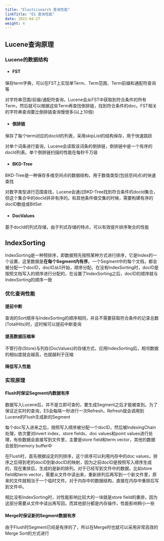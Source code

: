 ```yaml
---
title: "Elasticsearch 查询性能"
linkTitle: "ES 查询性能"
date: 2022-04-27
weight: 4
---
```


## Lucene查询原理

### Lucene的数据结构

- #### FST
保存term字典，可以在FST上实现单Term、Term范围、Term前缀和通配符查询等

对字符串范围/前缀/通配符查询，Lucene会从FST中获取到符合条件的所有Term，然后就可以根据这些Term再查找倒排链，找到符合条件的doc。FST相关的字符串查询要比倒排链查询慢很多(以上10倍)

- #### 倒排链
保存了每个term对应的docId的列表，采用skipList的结构保存，用于快速跳跃

对单个词条进行查询，Lucene会读取该词条的倒排链，倒排链中是一个有序的docId列表。单个倒排链扫描的性能在每秒千万级

- #### BKD-Tree
BKD-Tree是一种保存多维空间点的数据结构，用于数值类型(包括空间点)的快速查找

对数字类型进行范围查找，Lucene会通过BKD-Tree找到符合条件的docId集合，但这个集合中的docId并非有序的。和其他条件做交集的时候，需要构建有序的docID数组或BitSet

- #### DocValues
基于docId的列式存储，由于列式存储的特点，可以有效提升排序聚合的性能


## IndexSorting

IndexSorting是一种预排序，即数据预先按照某种方式进行排序，它是Index的一个设置，这里数据是**在每个Segment内有序**。一个Segment中的每个文档，都会被分配一个docID，docID从0开始，顺序分配。在没有IndexSorting时，docID是按照文档写入的顺序进行分配的，在设置了IndexSorting之后，docID的顺序就与IndexSorting的顺序一致

### 优化查询性能

#### 提前中断

查询的Sort顺序与IndexSorting的顺序相同，并且不需要获取符合条件的记录总数(TotalHits)时，这时候可以提前中断查询

#### 提高数据压缩率

不管行存(Store)与列存(DocValues)的存储方式，应用IndexSorting后，相邻数据的相似度就会越高，也就越利于压缩

#### 降低写入性能

### 实现原理

#### Flush时保证Segment内数据有序

数据写入Lucene后，并不是立即可查的，要生成Segment之后才能被查到。为了保证近实时的查询，ES会每隔一秒进行一次Refresh，Refresh就会调用到Lucene的Flush生成新的Segment

每个doc写入进来之后，按照写入顺序被分配一个docID，然后被IndexingChain处理，依次要对invert index、store fields、doc values和point values进行处理，有些数据会直接写到文件里，主要是store field和term vector，其他的数据会放到memory buffer中

在Flush时，首先根据设定的列排序，这个排序可以利用内存中的doc values，排序之后得到老的docID到新docID的映射，因为之前docID是按照写入顺序生成的，现在重排后，生成的是新的排列。对于已经写到文件中的数据，比如store field和term vector，需要从文件中读出来，重新排列后再写到一个新文件里，原来的文件就相当于一个临时文件。对于内存中的数据结构，直接在内存中重排后写到文件中。

相比没有IndexSorting时，对性能影响比较大的一块就是store field的重排，因为这部分需要从文件中读出再写回，而其他部分都是内存操作，性能影响稍小一些

#### Merge时保证新的Segment数据有序

由于Flush时Segment已经是有序的了，所以在Merge时也就可以采用非常高效的Merge Sort的方式进行
